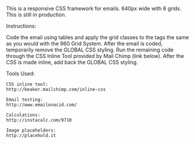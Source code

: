 This is a responsive CSS framework for emails. 640px wide with 8 grids. This is still in production.

Instructions:

Code the email using tables and apply the grid classes to the <td> tags the same as you would with the 960 Grid System. After the email is coded, temporarily remove the GLOBAL CSS styling. Run the remaining code through the CSS Inline Tool provided by Mail Chimp (link below). After the CSS is made inline, add back the GLOBAL CSS styling.
	

Tools Used:

	CSS inline tool:
	http://beaker.mailchimp.com/inline-css

	Email testing:
	http://www.emailonacid.com/

	Calculations:
	http://instacalc.com/9710

	Image placeholders:
	http://placehold.it

